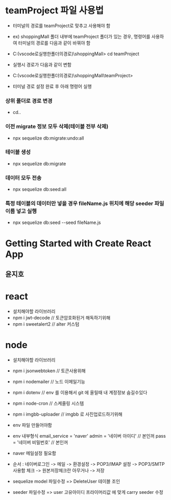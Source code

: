 # teamProject 파일 사용법
- 터미널의 경로를 teamProject로 맞추고 사용해야 함
- ex) shoppingMall 폴더 내부에 teamProject 폴더가 있는 경우, 명령어를 사용하여 터미널의 경로를 다음과 같이 바꿔야 함
- C:\(vscode로실행한폴더의경로)\shoppingMall> cd teamProject
- 실행시 경로가 다음과 같이 변함
- C:\(vscode로실행한폴더의경로)\shoppingMall\teamProject>

- 터미널 경로 설정 완료 후 아래 명령어 실행

### 상위 폴더로 경로 변경
- cd..

### 이전 migrate 정보 모두 삭제(테이블 전부 삭제)
- npx sequelize db:migrate:undo:all

### 테이블 생성
- npx sequelize db:migrate

### 데이터 모두 전송
- npx sequelize db:seed:all

### 특정 테이블의 데이터만 넣을 경우 fileName.js 위치에 해당 seeder 파일 이름 넣고 실행
- npx sequelize db:seed --seed fileName.js


# Getting Started with Create React App


## 윤지호 
# react 
- 설치해야할 라이브러리
- npm i jwt-decode   // 토큰암호화된거 해독하기위해
- npm i sweetalert2 // alter 커스텀


# node 
- 설치해야할 라이브러리
- npm i jsonwebtoken   // 토큰사용위해
- npm i nodemailer   // 노드 이메일기능 
- npm i dotenv    // env 를 이용해서 git 에 올릴때 내 계정정보 숨길수있다
- npm i node-cron         // 스케줄링 시스템
- npm i imgbb-uploader // imgbb 로 사진업로드하기위해


- env 파일 만들어야함 
- env 내부형식
email_service = 'naver'
admin = '네이버 아이디'   // 본인꺼
pass = '네이버 비밀번호'  // 본인꺼

- naver 메일설정 필요함
- 순서 : 네이버로그인 -> 메일 -> 환경설정 -> POP3/IMAP 설정 -> POP3/SMTP 사용함 체크 -> 원본저장체크란 아무거나 -> 저장

- sequelize model 파일수정 => DeleteUser 테이블 조인
- seeder 파일수정 => user 고유아이디 프라이머리값 에 맞게 carry seeder 수정